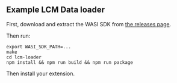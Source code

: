 ## Example LCM Data loader

First, download and extract the WASI SDK from [the releases page](https://github.com/WebAssembly/wasi-sdk/releases).

Then run:

```
export WASI_SDK_PATH=...
make
cd lcm-loader
npm install && npm run build && npm run package
```

Then install your extension.
